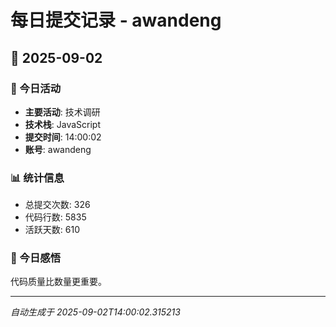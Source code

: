# 每日提交记录 - awandeng

## 📅 2025-09-02

### 🎯 今日活动
- **主要活动**: 技术调研
- **技术栈**: JavaScript
- **提交时间**: 14:00:02
- **账号**: awandeng

### 📊 统计信息
- 总提交次数: 326
- 代码行数: 5835
- 活跃天数: 610

### 💭 今日感悟
代码质量比数量更重要。

---
*自动生成于 2025-09-02T14:00:02.315213*
